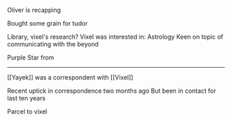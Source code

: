 Oliver is recapping

Bought some grain for tudor



Library, vixel's research?
Vixel was interested in: 
	Astrology
		Keen on topic of communicating with the beyond


Purple Star from 



<hr>


[[Yayek]] was a correspondent with [[Vixel]]

Recent uptick in correspondence two months ago 
But been in contact for last ten years

Parcel to vixel




